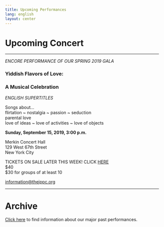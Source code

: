 ```yaml
---
title: Upcoming Performances
lang: english
layout: center
---
```


# Upcoming Concert
  
_____

*ENCORE PERFORMANCE OF OUR SPRING 2019 GALA*

### Yiddish Flavors of Love:
### A Musical Celebration

*ENGLISH SUPERTITLES*

Songs about...  
flirtation ~ nostalgia ~ passion ~ seduction  
parental love  
love of ideas ~ love of activities ~ love of objects

**Sunday, September 15, 2019, 3:00 p.m.**

Merkin Concert Hall  
129 West 67th Street  
New York City

TICKETS ON SALE LATER THIS WEEK!  CLICK [HERE](https://www.kaufmanmusiccenter.org/mch/event/yiddish-flavors-of-love-a-musical-celebration/)  
$40  
$30 for groups of at least 10  

[information@thejppc.org](mailto:information@thejppc.org)

_____

# Archive

[Click here](concerts_archive.html) to find information about our major past performances.
